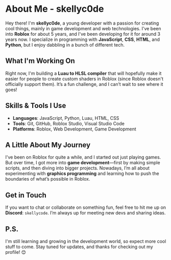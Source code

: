 # About Me - skellyc0de

Hey there! I'm **skellyc0de**, a young developer with a passion for creating cool things, mainly in game development and web technologies. I've been into **Roblox** for about 5 years, and I've been developing for it for around 3 years now. I specialize in programming with **JavaScript**, **CSS**, **HTML**, and **Python**, but I enjoy dabbling in a bunch of different tech.

## What I'm Working On
Right now, I'm building a **Luau to HLSL compiler** that will hopefully make it easier for people to create custom shaders in Roblox (since Roblox doesn't officially support them). It’s a fun challenge, and I can’t wait to see where it goes!

## Skills & Tools I Use
- **Languages**: JavaScript, Python, Luau, HTML, CSS
- **Tools**: Git, GitHub, Roblox Studio, Visual Studio Code
- **Platforms**: Roblox, Web Development, Game Development

## A Little About My Journey
I've been on Roblox for quite a while, and I started out just playing games. But over time, I got more into **game development**—first by making simple scripts, and then diving into bigger projects. Nowadays, I’m all about experimenting with **graphics programming** and learning how to push the boundaries of what’s possible in Roblox.

## Get in Touch
If you want to chat or collaborate on something fun, feel free to hit me up on **Discord**: `skellycode`. I’m always up for meeting new devs and sharing ideas.

## P.S.
I'm still learning and growing in the development world, so expect more cool stuff to come. Stay tuned for updates, and thanks for checking out my profile! 😊
